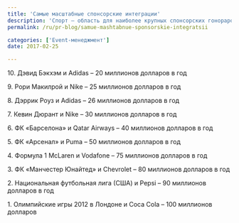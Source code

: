 ```yaml
---
title: 'Самые масштабные спонсорские интеграции'
description: 'Спорт – область для наиболее крупных спонсорских гонораров. Бизнес готов инвестировать сотни миллионов долларов в поддержку спортивных клубов, ассоциаций и мероприятий в рамках своих маркетинговых бюджетов. Во-первых, спонсорские интеграции в области спорта позволяют выстроить ассоциацию между успехом спортивной команды или известного спортсмена с брендом заказчика. Во-вторых,'
permalink: /ru/pr-blog/samue-mashtabnue-sponsorskie-integratsii

categories: ['Event-менеджмент']
date: 2017-02-25

---
```

<p>10. Дэвид Бэкхэм и Adidas &ndash; 20 миллионов долларов в год</p>
<p>9. Рори Макилрой и Nike &ndash; 25 миллионов долларов в год</p>
<p>8. Дэррик Роуз и Adidas &ndash; 26 миллионов долларов в год</p>
<p>7. Кевин Дюрант и Nike &ndash; 30 миллионов долларов в год</p>
<p>6. ФК &laquo;Барселона&raquo; и Qatar Airways &ndash; 40 миллионов долларов в год</p>
<p>5. ФК &laquo;Арсенал&raquo; и Puma &ndash; 50 миллионов долларов в год</p>
<p>4. Формула 1 McLaren и Vodafone &ndash; 75 миллионов долларов в год</p>
<p>3. ФК &laquo;Манчестер Юнайтед&raquo; и Chevrolet &ndash; 80 миллионов долларов в год</p>
<p>2. Национальная футбольная лига (США) и Pepsi &ndash; 90 миллионов долларов в год</p>
<p>1. Олимпийские игры 2012 в Лондоне и Coca Cola &ndash; 100 миллионов долларов</p>

